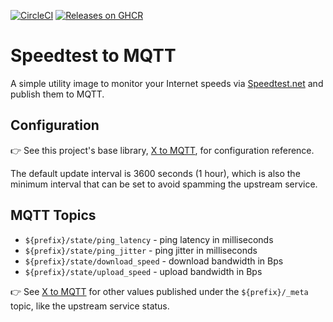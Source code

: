 [![CircleCI](https://img.shields.io/circleci/build/github/markormesher/speedtest-to-mqtt)](https://app.circleci.com/pipelines/github/markormesher/speedtest-to-mqtt)
[![Releases on GHCR](https://img.shields.io/badge/releases-ghcr.io-green)](https://ghcr.io/markormesher/speedtest-to-mqtt)

# Speedtest to MQTT

A simple utility image to monitor your Internet speeds via [Speedtest.net](https://speedtest.net) and publish them to MQTT.

## Configuration

:point_right: See this project's base library, [X to MQTT](https://github.com/markormesher/x-to-mqtt), for configuration reference.

The default update interval is 3600 seconds (1 hour), which is also the minimum interval that can be set to avoid spamming the upstream service.

## MQTT Topics

- `${prefix}/state/ping_latency` - ping latency in milliseconds
- `${prefix}/state/ping_jitter` - ping jitter in milliseconds
- `${prefix}/state/download_speed` - download bandwidth in Bps
- `${prefix}/state/upload_speed` - upload bandwidth in Bps

:point_right: See [X to MQTT](https://github.com/markormesher/x-to-mqtt) for other values published under the `${prefix}/_meta` topic, like the upstream service status.

